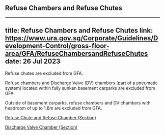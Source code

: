 
## Refuse Chambers and Refuse Chutes
---
title: Refuse Chambers and Refuse Chutes
link: https://www.ura.gov.sg/Corporate/Guidelines/Development-Control/gross-floor-area/GFA/RefuseChambersandRefuseChutes
date: 26 Jul 2023
---

Refuse chutes are excluded from GFA.

Refuse chambers and Discharge Valve (DV) chambers (part of a pneumatic system) located within fully sunken basement carparks are excluded from GFA.

Outside of basement carparks, refuse chambers and DV chambers with headroom of up to 1.8m are excluded from GFA.

[Refuse Chute and Refuse Chamber (Section)](https://www.ura.gov.sg/-/media/Corporate/Guidelines/Development-control/GFA/GFA-71A-Refuse-Chute-and-Chamber_final.jpg)

[Discharge Valve Chamber (Section)](https://www.ura.gov.sg/-/media/Corporate/Guidelines/Development-control/GFA/GFA-71B-Discharge-Valve-Chamber_final.jpg)
